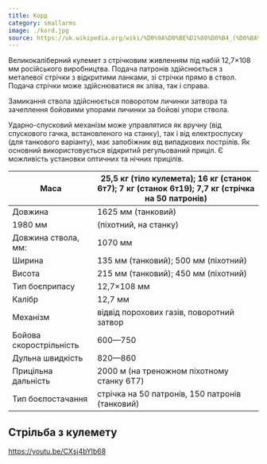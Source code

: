 ```yaml
---
title: Корд
category: smallarms
image: ./kord.jpg
source: https://uk.wikipedia.org/wiki/%D0%9A%D0%BE%D1%80%D0%B4_(%D0%BA%D1%83%D0%BB%D0%B5%D0%BC%D0%B5%D1%82)
---
```


Великокаліберний кулемет з стрічковим живленням під набій 12,7×108 мм російського виробництва. Подача патронів здійснюється з металевої стрічки з відкритими ланками, зі стрічки прямо в ствол. Подача стрічки може здійснюватися як зліва, так і справа.

Замикання ствола здійснюється поворотом личинки затвора та зачеплення бойовими упорами личинки за бойові упори ствола.

Ударно-спусковий механізм може управлятися як вручну (від спускового гачка, встановленого на станку), так і від електроспуску (для танкового варіанту), має запобіжник від випадкових пострілів. Як основний використовується відкритий регульований приціл. Є можливість установки оптичних та нічних прицілів.

| Маса                    | 25,5 кг (тіло кулемета); 16 кг (станок 6т7); 7 кг (станок 6т19); 7,7 кг (стрічка на 50 патронів) |
| ----------------------- | ------------------------------------------------------------------------------------------------ |
| Довжина                 | 1625 мм (танковий)                                                                               |
| 1980 мм                 | (піхотний, на станку)                                                                            |
| Довжина ствола, мм:     | 1070 мм                                                                                          |
| Ширина                  | 135 мм (танковий); 500 мм (піхотний)                                                             |
| Висота                  | 215 мм (танковий); 450 мм (піхотний)                                                             |
| Тип боєприпасу          | 12,7×108 мм                                                                                      |
| Калібр                  | 12,7 мм                                                                                          |
| Механізм                | відвід порохових газів, поворотний затвор                                                        |
| Бойова скорострільність | 600—750                                                                                          |
| Дульна швидкість        | 820—860                                                                                          |
| Прицільна дальність     | 2000 м (на треножном піхотному станку 6T7)                                                       |
| Тип боєпостачання       | стрічка на 50 патронів, 150 патронів (танковий)                                                  |

## Стрільба з кулемету

https://youtu.be/CXsj4bYlb68
